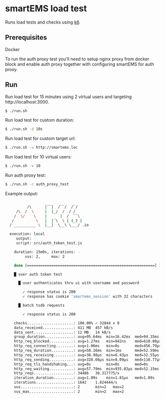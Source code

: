 # smartEMS load test

Runs load tests and checks using [k6](https://k6.io/).

## Prerequisites

Docker

To run the auth proxy test you'll need to setup nginx proxy from docker block and
enable auth proxy together with configuring smartEMS for auth proxy.

## Run

Run load test for 15 minutes using 2 virtual users and targeting http://localhost:3000.

```bash
$ ./run.sh
```

Run load test for custom duration:

```bash
$ ./run.sh -d 10s
```

Run load test for custom target url:

```bash
$ ./run.sh -u http://smartems.loc
```

Run load test for 10 virtual users:

```bash
$ ./run.sh -v 10
```

Run auth proxy test:

```bash
$ ./run.sh -c auth_proxy_test
```


Example output:

```bash

          /\      |‾‾|  /‾‾/  /‾/
     /\  /  \     |  |_/  /  / /
    /  \/    \    |      |  /  ‾‾\
   /          \   |  |‾\  \ | (_) |
  / __________ \  |__|  \__\ \___/ .io

  execution: local
     output: -
     script: src/auth_token_test.js

    duration: 15m0s, iterations: -
         vus: 2,     max: 2

    done [==========================================================] 15m0s / 15m0s

    █ user auth token test

      █ user authenticates thru ui with username and password

        ✓ response status is 200
        ✓ response has cookie 'smartems_session' with 32 characters

      █ batch tsdb requests

        ✓ response status is 200

    checks.....................: 100.00% ✓ 32844 ✗ 0
    data_received..............: 411 MB  457 kB/s
    data_sent..................: 12 MB   14 kB/s
    group_duration.............: avg=95.64ms  min=16.42ms  med=94.35ms  max=307.52ms p(90)=137.78ms p(95)=146.75ms
    http_req_blocked...........: avg=1.27ms   min=942ns    med=610.08µs max=48.32ms  p(90)=2.92ms   p(95)=4.25ms
    http_req_connecting........: avg=1.06ms   min=0s       med=456.79µs max=47.19ms  p(90)=2.55ms   p(95)=3.78ms
    http_req_duration..........: avg=58.16ms  min=1ms      med=52.59ms  max=293.35ms p(90)=109.53ms p(95)=120.19ms
    http_req_receiving.........: avg=38.98µs  min=6.43µs   med=32.55µs  max=16.2ms   p(90)=64.63µs  p(95)=78.8µs
    http_req_sending...........: avg=328.66µs min=8.09µs   med=110.77µs max=44.13ms  p(90)=552.65µs p(95)=1.09ms
    http_req_tls_handshaking...: avg=0s       min=0s       med=0s       max=0s       p(90)=0s       p(95)=0s
    http_req_waiting...........: avg=57.79ms  min=935.02µs med=52.15ms  max=293.06ms p(90)=109.04ms p(95)=119.71ms
    http_reqs..................: 34486   38.317775/s
    iteration_duration.........: avg=1.09s    min=1.81µs   med=1.09s    max=1.3s     p(90)=1.13s    p(95)=1.14s
    iterations.................: 1642    1.824444/s
    vus........................: 2       min=2   max=2
    vus_max....................: 2       min=2   max=2
```
